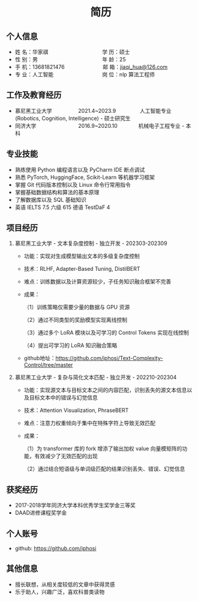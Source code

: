  <center>
     <h1>简历</h1>
 </center>

## 个人信息 

* 姓 名：华家祺&emsp;&emsp;&emsp;&emsp;&emsp;&emsp;&emsp;&emsp;&emsp;&emsp; 学 历：硕士
* 性 别：男&emsp;&emsp;&emsp;&emsp;&emsp;&emsp;&emsp;&emsp;&emsp;&emsp;&emsp;&emsp; 年 龄：25  
* 手 机：13681821476 &emsp;&emsp;&emsp;&emsp;&emsp;&emsp;&emsp;邮 箱：jiaqi_hua@126.com    
* 专 业：人工智能 &emsp;&emsp;&emsp;&emsp;&emsp;&emsp;&emsp;&emsp;&emsp;岗 位：nlp 算法工程师

## 工作及教育经历
    
* 慕尼黑工业大学&emsp;&emsp;&emsp;&emsp;&emsp;2021.4~2023.9&emsp;&emsp;&emsp; &emsp; 人工智能专业 (Robotics, Cognition, Intelligence) - 硕士研究生         
* 同济大学&emsp;&emsp;&emsp;&emsp;&emsp;&emsp;&emsp;&emsp;2016.9~2020.10&emsp;&emsp;&emsp;&emsp;机械电子工程专业 - 本科  

## 专业技能

* 熟练使用 Python 编程语言以及 PyCharm IDE 断点调试
* 熟悉 PyTorch, HuggingFace, Scikit-Learn 等机器学习框架
* 掌握 Git 代码版本控制以及 Linux 命令行常用指令
* 掌握基础数据结构和算法的基本原理
* 了解数据库以及 SQL 基础知识
* 英语 IELTS 7.5 六级 615 德语 TestDaF 4

## 项目经历

1. 慕尼黑工业大学 - 文本复杂度控制 - 独立开发 - 202303-202309 
    * 功能：实现对生成模型输出文本的多级复杂度控制
    * 技术：RLHF, Adapter-Based Tuning, DistilBERT
    * 难点：训练数据以及计算资源较少，子任务知识融合框架不完善
    * 成果：
      
      （1）训练策略仅需要少量的数据与 GPU 资源
      
      （2）通过不同类型的奖励模型实现离线控制
      
      （3）通过多个 LoRA 模块以及可学习的 Control Tokens 实现在线控制
      
      （4）提出可学习的 LoRA 知识融合策略
      
    * github地址：https://github.com/iphosi/Text-Complexity-Control/tree/master

2. 慕尼黑工业大学 - 复杂与简化文本匹配 - 独立开发 - 202210-202304 
    * 功能：实现源文本与目标文本之间的内容匹配，识别丢失的源文本信息以及目标文本中的错误与幻觉信息
    * 技术：Attention Visualization, PhraseBERT
    * 难点：注意力权重倾向于集中在特殊字符上导致无效匹配
    * 成果：
      
      （1）为 transformer 库的 fork 增添了输出加权 value 向量模矩阵的功能，有效减少了无效匹配的出现
      
      （2）通过结合短语级与单词级匹配的结果识别丢失、错误、幻觉信息

## 获奖经历
* 2017-2018学年同济大学本科优秀学生奖学金三等奖
* DAAD进修课程奖学金

## 个人账号 
* github: https://github.com/iphosi

## 其他信息 
* 擅长联想，从相关度较低的文章中获得灵感
* 乐于助人，兴趣广泛，喜欢科普类读物


